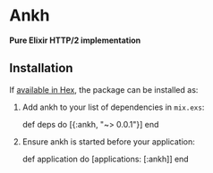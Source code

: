 # Ankh

**Pure Elixir HTTP/2 implementation**

## Installation

If [available in Hex](https://hex.pm/docs/publish), the package can be installed as:

  1. Add ankh to your list of dependencies in `mix.exs`:

        def deps do
          [{:ankh, "~> 0.0.1"}]
        end

  2. Ensure ankh is started before your application:

        def application do
          [applications: [:ankh]]
        end
